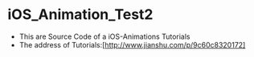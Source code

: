 # iOS_Animation_Test2
- This are Source Code of a iOS-Animations Tutorials
- The address of Tutorials:[http://www.jianshu.com/p/9c60c8320172]
